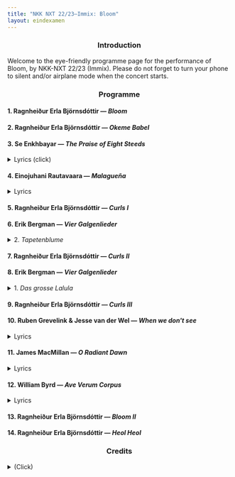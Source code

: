 ```yaml
---
title: "NKK NXT 22/23—Immix: Bloom"
layout: eindexamen
---
```



<center>


### Introduction


</center>
Welcome to the eye-friendly programme page for the performance of Bloom, by NKK-NXT 22/23 (Immix). Please do not forget to turn your phone to silent and/or airplane mode when the concert starts.

<center>

### Programme

</center>

#### 1. Ragnheiður Erla Björnsdóttir ⁠— _Bloom_

#### 2. Ragnheiður Erla Björnsdóttir ⁠— _Okeme Babel_

#### 3. Se Enkhbayar ⁠— _The Praise of Eight Steeds_

<details><summary class="f5">Lyrics (click)</summary>
<div align="right">

**(Name of poet)**

</div>
<p class="f6 lh-copy eindexamen overflow-auto">
Chinese text goes here
	<i>Translation goes here</i>
Chinese text goes here
    <i>Translation goes here</i>
Chinese text goes here
    <i>Translation goes here</i>
Chinese text goes here
    <i>Translation goes here</i>
</p>
</details>

#### 4. Einojuhani Rautavaara ⁠— _Malagueña_

<details><summary class="f5">Lyrics</summary>
<div align="right">

**Federico García Lorca**

</div>
<p class="f6 lh-copy eindexamen overflow-auto">
La muerte 
	<i>Death</i>
entra y sale 
	<i>enters and leaves</i>
de la taberna. 
	<i>the tavern.</i><br>
Pasan caballos negros 
	<i>Black stallions</i>
y gente siniestra 
	<i>and sinister people</i>
por los hondos caminos 
	<i>pass down the deep roads</i>
de la guitarra. 
	<i>of the guitar.</i><br>
Y hay un olor a sal
    <i>And there is a smell of salt</i>
y a sangre de hembra, 
	<i>and of female blood,</i>
en los nardos febriles
	<i>in the feverish tuberoses</i>
de la marina. 
	<i>of the seaside.</i><br>
La muerte 
	<i>Death</i>
entra y sale, 
	<i>enters and leaves</i>
y sale y entra 
	<i>and leaves and enters</i>
la muerte 
    <i>the death</i>
de la taberna.
    <i>of the tavern.</i>
</p>
</details>

#### 5. Ragnheiður Erla Björnsdóttir ⁠— _Curls I_

#### 6. Erik Bergman ⁠— _Vier Galgenlieder_

<details><summary class="f5">2. <i>Tapetenblume</i></summary>
<div align="right">

**Christian Morgenstern**

</div>
<p class="f6 lh-copy eindexamen overflow-auto">
Tapetenblume bin ich fein,
    <i>Wallpaper flowers am I prettily,</i>
kehr wieder ohne Ende,
    <i>return without end,</i>
doch, statt im Mai'n und Mondenschein,
    <i>but, instead of in May and moonlight,</i>
auf jeder der vier Wände.
    <i>on all four of the walls.</i><br>
Du siehst mich nimmerdar genung,
    <i>You never see me enough,</i>
so weit du blickst im Stübchen,
    <i>as far as you look in the sitting room,</i>
und folgst du mir per Rösselsprung –
    <i>and if you follow me by a knight's move (chess) –</i>
wirst du verrückt, mein Liebchen. 
    <i>you'll go mad, my love.</i>
</p>
</details>

#### 7. Ragnheiður Erla Björnsdóttir ⁠— _Curls II_

#### 8. Erik Bergman ⁠— _Vier Galgenlieder_

<details><summary class="f5">1. <i>Das grosse Lalula</i></summary>
<div align="right">

**Christian Morgenstern**

</div>
<p class="f6 lh-copy eindexamen overflow-auto">
Kroklokwafzi? Sem̄emem̄i!
Seiokrontro – prafriplo:
Bifzi, bafzi; hulalem̄i:
quasti basti bo…
Lalu lalu lalu lalu la!<br>
Hontraruru miromente
zasku zes rü rü?
Entepente, leiolente
klekwapufzi lü?
Lalu lalu lalu lala la!<br>
Simarat kos malzlpempu
silzuzankunkrei (;)!
Marjomar dos: Quempu Lempu
Siri Suri Sei [ ]!
Lalu lalu lalu lalu la!
</p>
</details>

#### 9. Ragnheiður Erla Björnsdóttir ⁠— _Curls III_

#### 10. Ruben Grevelink & Jesse van der Wel ⁠— _When we don't see_

<details><summary class="f5">Lyrics</summary>
<div align="right">

**Jobbe Hoebink**

</div>
<p class="f6 lh-copy eindexamen overflow-auto">
(Todo: Ask Jobbe for lyrics)
</p>
</details>


#### 11. James MacMillan ⁠— _O Radiant Dawn_

<details><summary class="f5">Lyrics</summary>
<p class="f6 lh-copy eindexamen overflow-auto">
O Radiant Dawn,
Splendour of eternal Light,
Sun of Justice: come,
Shine on those who dwell in darkness
And the shadow of death.
Isaiah had prophesied, 
'The people who walked in darkness have seen a  great light:
Upon those who dwelt in the land of gloom a light has shone.'
Amen.     
</p>
</details>

#### 12. William Byrd — _Ave Verum Corpus_

<details><summary class="f5">Lyrics</summary>
<p class="f6 lh-copy eindexamen overflow-auto">
Ave verum Corpus, natum
    <i>Hail true body, born</i>
ex Maria Virgine,
    <i>of virgin Mary,</i>
Vere passum, immolatum
    <i>having truly suffered, sacrificed</i>
In cruce pro homine,
    <i>on the cross for mankind,</i>
Cujus latus perforatum
    <i>from whose injured side</i>
Unda fluxit sanguine:
    <i>whence flows blood:</i>
Esto nobis praegustatum
    <i>Be for us a foretaste</i>
In mortis examine.
    <i>in the trial of death.</i>
O dulcis, O pie, O Jesu Fili Mariae, miserere mei.
    <i>O sweet, o holy, o Jesus son of Mary, have mercy on me.</i>
Amen.
</p>
</details>

#### 13. Ragnheiður Erla Björnsdóttir ⁠— _Bloom II_

#### 14. Ragnheiður Erla Björnsdóttir ⁠— _Heol Heol_

<center>

### Credits

</center>

<details><summary class="f5">(Click)</summary>
<p class="f6 lh-copy">

Names of performers, director, composer, NKK staff? Pictures of us, too?

</p>
</details>

